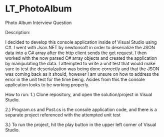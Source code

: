 # LT_PhotoAlbum

Photo Album Interview Question

Description:

I decided to develop this console application inside of Visual Studio using C#. I went with Json.NET by newtonsoft in order to deserialize the JSON data
into a C# array after the http client sends the get request. I then worked with the now parsed C# array objects and created the application by manipulating
the data. I attempted to write a unit test that would make sure to test the deserialzation was being done correctly and that the JSON was coming back 
as it should, however I am unsure on how to address the error in the unit test for the time being. Asides from this the console application looks to be
working properly.

How to run:
1.) Clone repository, and open the solution/project in Visual Studio.

2.) Program.cs and Post.cs is the console application code, and there is a separate project referenced with the attempted unit test

3.) To run the project, hit the play button in the upper left corner of Visual Studio.

